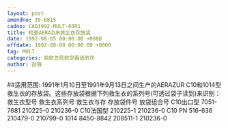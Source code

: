 ```yaml
---
layout: post
amendno: 39-0815
cadno: CAD1992-MULT-03R1
title: 检查AERAZUR救生衣存放袋
date: 1992-08-05 00:00:00 +0800
effdate: 1992-08-08 00:00:00 +0800
tag: MULT
categories: 民航总局航空器适航司
author: 赵强
---
```


##适用范围:
1991年1月10日至1991年9月13日之间生产的AERAZUR C10和1014型救生衣的存放袋。这些存放袋根据下列救生衣的系列号(可透过袋子读到)来识别：
救生衣型号 救生衣系列号 救生衣与存 存放袋件号
放袋组合号
C10出口型  7051-7681  210225-0   210236-0
C10法国型  210225-1   210236-0
C10  PN  516-636  210479-0  210799-0
1014  8450-8842  208511-1  210236-0


